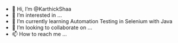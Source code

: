 - 👋 Hi, I’m @KarthickShaa
- 👀 I’m interested in ...
- 🌱 I’m currently learning Automation Testing in Selenium with Java
- 💞️ I’m looking to collaborate on ...
- 📫 How to reach me ...

<!---
KarthickShaa/KarthickShaa is a ✨ special ✨ repository because its `README.md` (this file) appears on your GitHub profile.
You can click the Preview link to take a look at your changes.
--->
